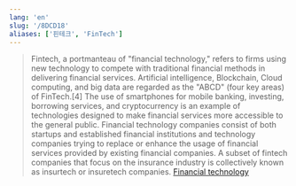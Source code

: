 ```yaml
---
lang: 'en'
slug: '/8DCD18'
aliases: ['핀테크', 'FinTech']
---
```


> Fintech, a portmanteau of "financial technology," refers to firms using new technology to compete with traditional financial methods in delivering financial services. Artificial intelligence, Blockchain, Cloud computing, and big data are regarded as the "ABCD" (four key areas) of FinTech.[4] The use of smartphones for mobile banking, investing, borrowing services, and cryptocurrency is an example of technologies designed to make financial services more accessible to the general public. Financial technology companies consist of both startups and established financial institutions and technology companies trying to replace or enhance the usage of financial services provided by existing financial companies. A subset of fintech companies that focus on the insurance industry is collectively known as insurtech or insuretech companies. [Financial technology](https://en.wikipedia.org/wiki/Financial_technology)
